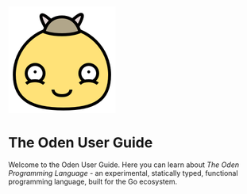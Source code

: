 <div class="logo">
  <img src="logo.png" alt="Oden Logo">
</div>

# The Oden User Guide

Welcome to the Oden User Guide. Here you can learn about *The Oden
Programming Language* - an experimental, statically typed, functional
programming language, built for the Go ecosystem.
